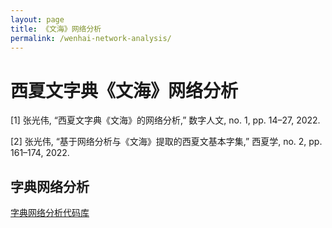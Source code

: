 ```yaml
---
layout: page
title: 《文海》网络分析
permalink: /wenhai-network-analysis/
---
```

# 西夏文字典《文海》网络分析

[1] 张光伟, “西夏文字典《文海》的网络分析,” 数字人文, no. 1, pp. 14–27, 2022.

[2] 张光伟, “基于网络分析与《文海》提取的西夏文基本字集,” 西夏学, no. 2, pp. 161–174, 2022.

## 字典网络分析

[字典网络分析代码库](https://github.com/intersense/dictionary-network-analysis)